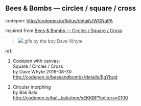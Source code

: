 ## Bees & Bombs — circles / square / cross

codepen: http://codepen.io/Rplus/details/WGNqPA

inspired from [Bees & Bombs — Circles / Square / Cross](https://beesandbombs.tumblr.com/post/149603835014/circles-square-cross)

> ![](https://67.media.tumblr.com/2222aaac0c1642796c14e59a59ec7486/tumblr_ocmkngaCFl1r2geqjo1_540.gif)
> gifs by the boy Dave Whyte

ref:

1. Codepen with canvas:  
   Square / Circles / Cross  
   by Dave Whyte 2016-08-30  
   http://codepen.io/beesandbombs/details/EgYbqd

2. Circular morphing  
   by Bali Balo  
   http://codepen.io/bali_balo/pen/xEKKBP?editors=0100
